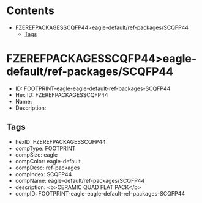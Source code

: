 



Contents
========

* [FZEREFPACKAGESSCQFP44>eagle-default/ref-packages/SCQFP44](#fzerefpackagesscqfp44eagle-defaultref-packagesscqfp44)
	* [Tags](#tags)

# FZEREFPACKAGESSCQFP44>eagle-default/ref-packages/SCQFP44

- ID: FOOTPRINT-eagle-eagle-default-ref-packages-SCQFP44
- Hex ID: FZEREFPACKAGESSCQFP44
- Name: 
- Description: 

## Tags

- hexID: FZEREFPACKAGESSCQFP44
- oompType: FOOTPRINT
- oompSize: eagle
- oompColor: eagle-default
- oompDesc: ref-packages
- oompIndex: SCQFP44
- oompName: eagle-default/ref-packages/SCQFP44
- description: &lt;b&gt;CERAMIC QUAD FLAT PACK&lt;/b&gt;
- oompID: FOOTPRINT-eagle-eagle-default-ref-packages-SCQFP44
